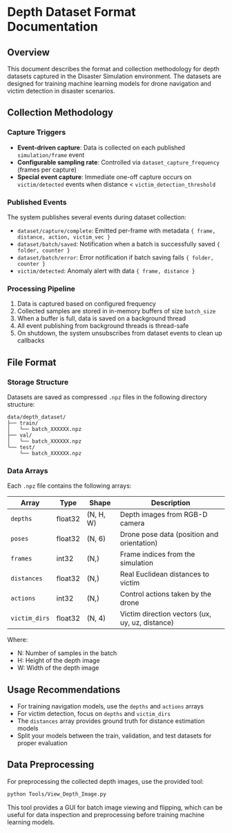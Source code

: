 # Depth Dataset Format Documentation
## Overview

This document describes the format and collection methodology for depth datasets captured in the Disaster Simulation environment. The datasets are designed for training machine learning models for drone navigation and victim detection in disaster scenarios.

## Collection Methodology

### Capture Triggers

- **Event-driven capture**: Data is collected on each published `simulation/frame` event
- **Configurable sampling rate**: Controlled via `dataset_capture_frequency` (frames per capture)
- **Special event capture**: Immediate one-off capture occurs on `victim/detected` events when distance < `victim_detection_threshold`

### Published Events

The system publishes several events during dataset collection:

- `dataset/capture/complete`: Emitted per-frame with metadata `{ frame, distance, action, victim_vec }`
- `dataset/batch/saved`: Notification when a batch is successfully saved `{ folder, counter }`
- `dataset/batch/error`: Error notification if batch saving fails `{ folder, counter }`
- `victim/detected`: Anomaly alert with data `{ frame, distance }`

### Processing Pipeline

1. Data is captured based on configured frequency
2. Collected samples are stored in in-memory buffers of size `batch_size`
3. When a buffer is full, data is saved on a background thread
4. All event publishing from background threads is thread-safe
5. On shutdown, the system unsubscribes from dataset events to clean up callbacks

## File Format

### Storage Structure

Datasets are saved as compressed `.npz` files in the following directory structure:
```
data/depth_dataset/
├── train/
│   └── batch_XXXXXX.npz
├── val/
│   └── batch_XXXXXX.npz
└── test/
    └── batch_XXXXXX.npz
```

### Data Arrays

Each `.npz` file contains the following arrays:

| Array | Type | Shape | Description |
|-------|------|-------|-------------|
| `depths` | float32 | (N, H, W) | Depth images from RGB-D camera |
| `poses` | float32 | (N, 6) | Drone pose data (position and orientation) |
| `frames` | int32 | (N,) | Frame indices from the simulation |
| `distances` | float32 | (N,) | Real Euclidean distances to victim |
| `actions` | int32 | (N,) | Control actions taken by the drone |
| `victim_dirs` | float32 | (N, 4) | Victim direction vectors (ux, uy, uz, distance) |

Where:
- N: Number of samples in the batch
- H: Height of the depth image
- W: Width of the depth image

## Usage Recommendations

- For training navigation models, use the `depths` and `actions` arrays
- For victim detection, focus on `depths` and `victim_dirs`
- The `distances` array provides ground truth for distance estimation models
- Split your models between the train, validation, and test datasets for proper evaluation

## Data Preprocessing

For preprocessing the collected depth images, use the provided tool:
```bash
python Tools/View_Depth_Image.py
```

This tool provides a GUI for batch image viewing and flipping, which can be useful for data inspection and preprocessing before training machine learning models. 